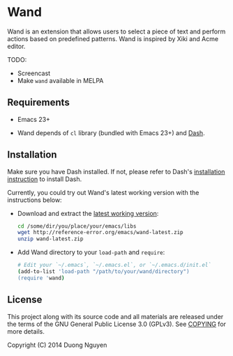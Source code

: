 # Wand #

Wand is an extension that allows users to select a piece of text and perform
actions based on predefined patterns.  Wand is inspired by Xiki and Acme
editor.

TODO:

* Screencast
* Make `wand` available in MELPA

## Requirements ##

* Emacs 23+

* Wand depends of `cl` library (bundled with Emacs 23+) and
  [Dash](https://github.com/magnars/dash.el).

## Installation ##

Make sure you have Dash installed.  If not, please refer to Dash's
[installation instruction](https://github.com/magnars/dash.el#installation) to
install Dash.

Currently, you could try out Wand's latest working version with the
instructions below:

* Download and extract the
  [latest working version](http://reference-error.org/emacs/wand-latest.zip):

  ```sh
  cd /some/dir/you/place/your/emacs/libs
  wget http://reference-error.org/emacs/wand-latest.zip
  unzip wand-latest.zip
  ```

* Add Wand directory to your `load-path` and `require`:

  ```sh
  # Edit your `~/.emacs`, `~/.emacs.el`, or `~/.emacs.d/init.el`
  (add-to-list 'load-path "/path/to/your/wand/directory")
  (require 'wand)
  ```

## License ##

This project along with its source code and all materials are released under
the terms of the GNU General Public License 3.0 (GPLv3).  See
[COPYING](COPYING) for more details.

Copyright (C) 2014  Duong Nguyen <cmpitgATgmail>
